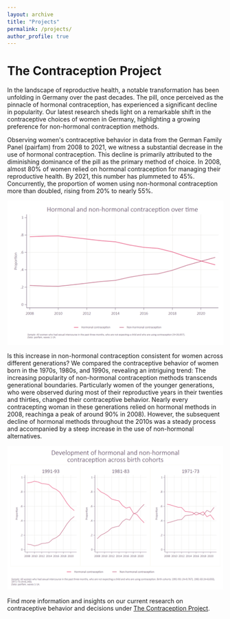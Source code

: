 ```yaml
---
layout: archive
title: "Projects"
permalink: /projects/
author_profile: true
---
```

  
The Contraception Project
======

In the landscape of reproductive health, a notable transformation has been unfolding in Germany over the past decades. The pill, once perceived as the pinnacle of hormonal contraception, has experienced a significant decline in popularity. Our latest research sheds light on a remarkable shift in the contraceptive choices of women in Germany, highlighting a growing preference for non-hormonal contraception methods.

Observing women's contraceptive behavior in data from the German Family Panel (pairfam) from 2008 to 2021, we witness a substantial decrease in the use of hormonal contraception. This decline is primarily attributed to the diminishing dominance of the pill as the primary method of choice. In 2008, almost 80% of women relied on hormonal contraception for managing their reproductive health. By 2021, this number has plummeted to 45%. Concurrently, the proportion of women using non-hormonal contraception more than doubled, rising from 20% to nearly 55%.

![](/images/web1.png)

Is this increase in non-hormonal contraception consistent for women across different generations? We compared the contraceptive behavior of women born in the 1970s, 1980s, and 1990s, revealing an intriguing trend: The increasing popularity of non-hormonal contraception methods transcends generational boundaries.
Particularly women of the younger generations, who were observed during most of their reproductive years in their twenties and thirties, changed their contraceptive behavior. Nearly every contracepting woman in these generations relied on hormonal methods in 2008, reachinga a peak of  around 90% in 2008). However, the subsequent decline of hormonal methods throughout the 2010s was a steady process and accompanied by a steep increase in the use of non-hormonal alternatives.

![](/images/web2.png)

Find more information and insights on our current research on contraceptive behavior and decisions under [The Contraception Project](https://projectcontraception.github.io).


